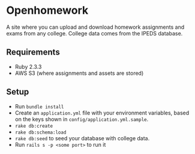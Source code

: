 # Openhomework
A site where you can upload and download homework assignments and exams from any college.
College data comes from the IPEDS database.

## Requirements
* Ruby 2.3.3
* AWS S3 (where assignments and assets are stored)

## Setup
* Run `bundle install`
* Create an `application.yml` file with your environment variables, based on the keys shown in `config/application.yml.sample`.
* `rake db:create`
* `rake db:schema:load`
* `rake db:seed` to seed your database with college data.
* Run `rails s -p <some port>` to run it
